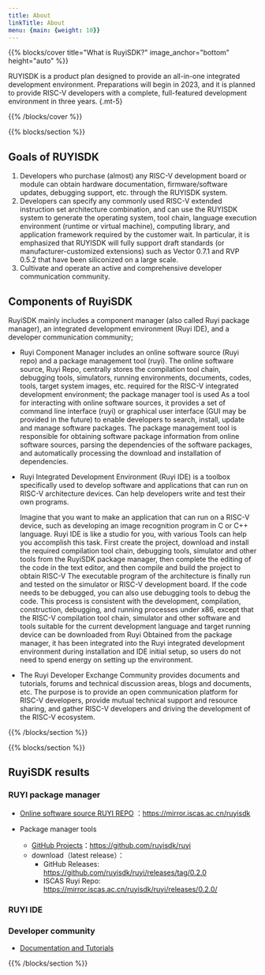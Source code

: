 ```yaml
---
title: About
linkTitle: About
menu: {main: {weight: 10}}
---
```


{{% blocks/cover title="What is RuyiSDK?" image_anchor="bottom" height="auto" %}}

RUYISDK is a product plan designed to provide an all-in-one integrated development environment. Preparations will begin in 2023, and it is planned to provide RISC-V developers with a complete, full-featured development environment in three years.
{.mt-5}

{{% /blocks/cover %}}

{{% blocks/section %}}

## Goals of RUYISDK

1. Developers who purchase (almost) any RISC-V development board or module can obtain hardware documentation, firmware/software updates, debugging support, etc. through the RUYISDK system.
2. Developers can specify any commonly used RISC-V extended instruction set architecture combination, and can use the RUYISDK system to generate the operating system, tool chain, language execution environment (runtime or virtual machine), computing library, and application framework required by the customer wait. In particular, it is emphasized that RUYISDK will fully support draft standards (or manufacturer-customized extensions) such as Vector 0.7.1 and RVP 0.5.2 that have been siliconized on a large scale.
3. Cultivate and operate an active and comprehensive developer communication community.

<!-- {{% /blocks/section %}}
{{% blocks/section color="white" %}}

## RUYISDK architecture diagram

<img src=./1703147196780.png width=100% >
{{% /blocks/section %}}

{{% blocks/section color="primary" %}} -->

## Components of RuyiSDK

RuyiSDK mainly includes a component manager (also called Ruyi package manager), an integrated development environment (Ruyi IDE), and a developer communication community;

- Ruyi Component Manager includes an online software source (Ruyi repo) and a package management tool (ruyi). The online software source, Ruyi Repo, centrally stores the compilation tool chain, debugging tools, simulators, running environments, documents, codes, tools, target system images, etc. required for the RISC-V integrated development environment; the package manager tool is used As a tool for interacting with online software sources, it provides a set of command line interface (ruyi) or graphical user interface (GUI may be provided in the future) to enable developers to search, install, update and manage software packages. The package management tool is responsible for obtaining software package information from online software sources, parsing the dependencies of the software packages, and automatically processing the download and installation of dependencies.
- Ruyi Integrated Development Environment (Ruyi IDE) is a toolbox specifically used to develop software and applications that can run on RISC-V architecture devices. Can help developers write and test their own programs.

   Imagine that you want to make an application that can run on a RISC-V device, such as developing an image recognition program in C or C++ language. Ruyi IDE is like a studio for you, with various Tools can help you accomplish this task. First create the project, download and install the required compilation tool chain, debugging tools, simulator and other tools from the RuyiSDK package manager, then complete the editing of the code in the text editor, and then compile and build the project to obtain RISC-V The executable program of the architecture is finally run and tested on the simulator or RISC-V development board. If the code needs to be debugged, you can also use debugging tools to debug the code. This process is consistent with the development, compilation, construction, debugging, and running processes under x86, except that the RISC-V compilation tool chain, simulator and other software and tools suitable for the current development language and target running device can be downloaded from Ruyi Obtained from the package manager, it has been integrated into the Ruyi integrated development environment during installation and IDE initial setup, so users do not need to spend energy on setting up the environment.
- The Ruyi Developer Exchange Community provides documents and tutorials, forums and technical discussion areas, blogs and documents, etc. The purpose is to provide an open communication platform for RISC-V developers, provide mutual technical support and resource sharing, and gather RISC-V developers and driving the development of the RISC-V ecosystem.
<!-- {.text-center} -->

{{% /blocks/section %}}

{{% blocks/section %}}

## RuyiSDK results

### RUYI package manager

* [Online software source RUYI REPO](https://mirror.iscas.ac.cn/ruyisdk/) ：https://mirror.iscas.ac.cn/ruyisdk
* Package manager tools

  * [GitHub Projects](https://github.com/ruyisdk/ruyi)：https://github.com/ruyisdk/ruyi
  * download（latest release）：
    - GitHub Releases: https://github.com/ruyisdk/ruyi/releases/tag/0.2.0
    - ISCAS Ruyi Repo: https://mirror.iscas.ac.cn/ruyisdk/ruyi/releases/0.2.0/

### RUYI IDE

### Developer community

* [Documentation and Tutorials](../ruyi/index.md)
<!-- {.text-center} -->

{{% /blocks/section %}}
